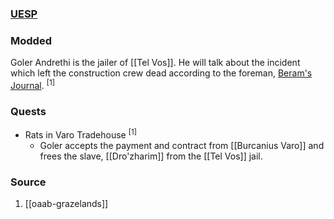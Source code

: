 ### [UESP](https://en.uesp.net/wiki/Morrowind:Goler_Andrethi)
### Modded
Goler Andrethi is the jailer of [[Tel Vos]]. He will talk about the incident which left the construction crew dead according to the foreman, [Beram's Journal](https://en.uesp.net/wiki/Morrowind:Beram_Journal). <sup>[1]</sup>
### Quests
* Rats in Varo Tradehouse <sup>[1]</sup>
	* Goler accepts the payment and contract from [[Burcanius Varo]] and frees the slave, [[Dro'zharim]] from the [[Tel Vos]] jail.
### Source
1. [[oaab-grazelands]]